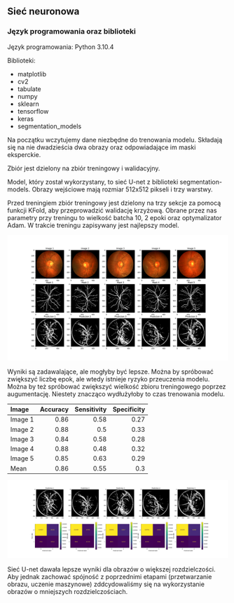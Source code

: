 ## Sieć neuronowa

### Język programowania oraz biblioteki
Język programowania: Python 3.10.4

Biblioteki:
* matplotlib
* cv2
* tabulate
* numpy
* sklearn
* tensorflow
* keras
* segmentation_models

Na początku wczytujemy dane niezbędne do trenowania modelu. Składają się na nie dwadzieścia dwa obrazy oraz odpowiadające im maski eksperckie.

Zbiór jest dzielony na zbiór treningowy i walidacyjny.

Model, który został wykorzystany, to sieć U-net z biblioteki segmentation-models. Obrazy wejściowe mają rozmiar 512x512 pikseli i trzy warstwy. 

Przed treningiem zbiór treningowy jest dzielony na trzy sekcje za pomocą funkcji KFold, aby przeprowadzić walidację krzyżową. Obrane przez nas parametry przy treningu to wielkość batcha 10, 2 epoki oraz optymalizator Adam. W trakcie treningu zapisywany jest najlepszy model.

![Predictions](./prediction.png)

Wyniki są zadawalające, ale mogłyby być lepsze. Można by spróbować zwiększyć liczbę epok, ale wtedy istnieje ryzyko przeuczenia modelu. Można by też spróbować zwiększyć wielkość zbioru treningowego poprzez augumentację. Niestety znacząco wydłużyłoby to czas trenowania modelu.

| Image    |   Accuracy |   Sensitivity |   Specificity |
|:---------|-----------:|--------------:|--------------:|
| Image 1  |       0.86 |          0.58 |          0.27 |
| Image 2  |       0.88 |          0.5  |          0.33 |
| Image 3  |       0.84 |          0.58 |          0.28 |
| Image 4  |       0.88 |          0.48 |          0.32 |
| Image 5  |       0.85 |          0.63 |          0.29 |
| Mean     |       0.86 |          0.55 |          0.3  |

![Results](./results.png)

Sieć U-net dawała lepsze wyniki dla obrazów o większej rozdzielczości. Aby jednak zachować spójność z poprzednimi etapami (przetwarzanie obrazu, uczenie maszynowe) zddcydowaliśmy się na wykorzystanie obrazów o mniejszych rozdzielczościach.